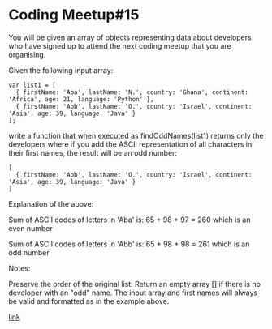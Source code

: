 # Coding Meetup#15

You will be given an array of objects representing data about developers who have signed up to attend the next coding meetup that you are organising.

Given the following input array:
```
var list1 = [
  { firstName: 'Aba', lastName: 'N.', country: 'Ghana', continent: 'Africa', age: 21, language: 'Python' },
  { firstName: 'Abb', lastName: 'O.', country: 'Israel', continent: 'Asia', age: 39, language: 'Java' }
];
```

write a function that when executed as findOddNames(list1) returns only the developers where if you add the ASCII representation of all characters in their first names, the result will be an odd number:
```
[
  { firstName: 'Abb', lastName: 'O.', country: 'Israel', continent: 'Asia', age: 39, language: 'Java' }
]
```

Explanation of the above:

Sum of ASCII codes of letters in 'Aba' is: 65 + 98 + 97 = 260 which is an even number

Sum of ASCII codes of letters in 'Abb' is: 65 + 98 + 98 = 261 which is an odd number


Notes:

Preserve the order of the original list.
Return an empty array [] if there is no developer with an "odd" name.
The input array and first names will always be valid and formatted as in the example above.

[link](https://www.codewars.com/kata/coding-meetup-number-15-higher-order-functions-series-find-the-odd-names)